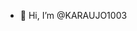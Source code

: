 - 👋 Hi, I’m @KARAUJO1003

<!---
KARAUJO1003/KARAUJO1003 is a ✨ special ✨ repository because its `README.md` (this file) appears on your GitHub profile.
You can click the Preview link to take a look at your changes.
--->
